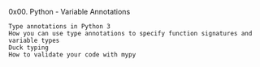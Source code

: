 0x00. Python - Variable Annotations


    Type annotations in Python 3
    How you can use type annotations to specify function signatures and variable types
    Duck typing
    How to validate your code with mypy
